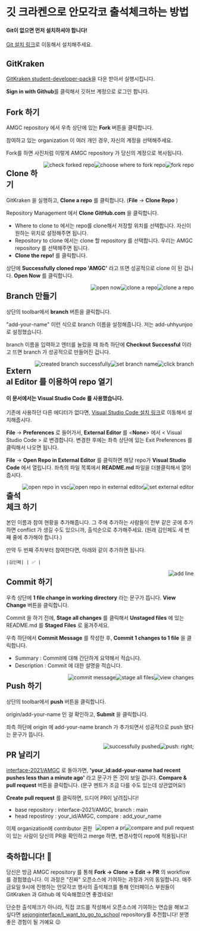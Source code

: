 # 깃 크라켄으로 안모각코 출석체크하는 방법

#### Git이 없으면 먼저 설치하셔야 합니다!
[Git 설치 링크](https://git-scm.com/downloads)로 이동해서 설치해주세요.


## GitKraken
[GitKraken student-developer-pack](https://www.gitkraken.com/github-student-developer-pack)을 다운 받아서 실행시킵니다.

**Sign in with Github**를 클릭해서 깃허브 계정으로 로그인 합니다.

## Fork 하기
AMGC repository 에서 우측 상단에 있는 **Fork** 버튼을 클릭합니다.

참여하고 있는 organization 이 여러 개인 경우, 자신의 계정을 선택해주세요.

Fork를 하면 사진처럼 이렇게 AMGC repository 가 당신의 계정으로 복사됩니다.

<img style="float: right;" src="../docs/assets/gitkraken-tutorial/01-fork.png" alt="fork repo"/>

<img style="float: right;" src="../docs/assets/gitkraken-tutorial/02-fork-where.png" alt="choose where to fork repo"/>

<img style="float: right;" src="../docs/assets/gitkraken-tutorial/03-fork-check.png" alt="check forked repo"/>

## Clone 하기
GitKraken 을 실행하고, **Clone a repo** 를 클릭합니다. (**File** → **Clone Repo** )

Repository Management 에서 **Clone GitHub.com** 을 클릭합니다.
- Where to clone to 에서는 repo를 clone해서 저장할 위치를 선택합니다. 자신이 원하는 위치로 설정해주면 됩니다.
- Repository to clone 에서는 clone 할 repository 를 선택합니다. 우리는 AMGC repository 를 선택해주면 됩니다.
- **Clone the repo!** 를 클릭합니다.

상단에 **Successfully cloned repo 'AMGC'** 라고 뜨면 성공적으로 clone 이 된 겁니다. **Open Now** 를 클릭합니다.

<img style="float: right;" src="../docs/assets/gitkraken-tutorial/04-gitkraken.png" alt="clone a repo" />

<img style="float: right;" src="../docs/assets/gitkraken-tutorial/05-clone.png" alt="clone a repo" />

<img style="float: right;" src="../docs/assets/gitkraken-tutorial/06-open-now.png" alt="open now" />


## Branch 만들기

상단의 toolbar에서 **branch** 버튼을 클릭합니다. 

"add-your-name" 이런 식으로 branch 이름을 설정해줍니다. 저는 add-uhhyunjoo 로 설정했습니다.

branch 이름을 입력하고 엔터를 눌렀을 때 좌측 하단에 **Checkout Successful** 이라고 뜨면 branch 가 성공적으로 만들어진 겁니다.

<img style="float: right;" src="../docs/assets/gitkraken-tutorial/07-open-check.png" alt="click branch" />

<img style="float: right;" src="../docs/assets/gitkraken-tutorial/08-branch-name.png" alt="set branch name" />

<img style="float: right;" src="../docs/assets/gitkraken-tutorial/09-branch-check.png" alt="created branch successfully" />


## External Editor 를 이용하여 repo 열기

#### 이 문서에서는 Visual Studio Code 를 사용했습니다.
기존에 사용하던 다른 에디터가 없다면, [Visual Studio Code 설치 링크](https://code.visualstudio.com/download)로 이동해서 설치해줍시다.

**File** → **Preferences** 로 들어가서, **External Editor** 를 <**None**> 에서 < Visual Studio Code > 로 변경합니다. 변경한 후에는 좌측 상단에 있는 Exit Preferences 를 클릭해서 나오면 됩니다.

**File** → **Open Repo in External Editor** 를 클릭하면 해당 repo가 **Visual Studio Code** 에서 열립니다. 좌측의 파일 목록에서 **README.md** 파일을 더블클릭해서 열어줍시다.

<img style="float: right;" src="../docs/assets/gitkraken-tutorial/12-set-editor-exit.png" alt="set external editor" />

<img style="float: right;" src="../docs/assets/gitkraken-tutorial/10-open-repo-with-editor.png" alt="open repo in external editor" />

<img style="float: right;" src="../docs/assets/gitkraken-tutorial/14-readme.png" alt="open repo in vsc" />

## 출석체크 하기

본인 이름과 참여 현황을 추가해줍니다. 그 주에 추가하는 사람들이 전부 같은 곳에 추가하면 conflict 가 생길 수도 있으니까, 출석순으로 추가해주세요. (원래 김인페도 세 번째 줄에 추가해야 합니다.)

만약 두 번째 주차부터 참여한다면, 아래와 같이 추가하면 됩니다.

```
|김인페| | ✅ |
```

<img style="float: right;" src="../docs/assets/gitkraken-tutorial/15-add-line.png" alt="add line" />

## Commit 하기
우측 상단에 **1 file change in working directory** 라는 문구가 뜹니다. **View Change** 버튼을 클릭합니다.

Commit 을 하기 전에, **Stage all changes** 를 클릭해서 **Unstaged files** 에 있는 README.md 를 **Staged Files** 로 옮겨주세요.

우측 하단에서 **Commit Message** 를 작성한 후, **Commit 1 changes to 1 file** 을 클릭합니다.
- Summary : Commit에 대해 간단하게 요약해서 적습니다.
- Description : Commit 에 대한 설명을 적습니다.

<img style="float: right;" src="../docs/assets/gitkraken-tutorial/16-view-changes.png" alt="view changes" />

<img style="float: right;" src="../docs/assets/gitkraken-tutorial/17-stage-all-changes.png" alt="stage all files" />

<img style="float: right;" src="../docs/assets/gitkraken-tutorial/18-commit-message.png" alt="commit message" />

## Push 하기
상단의 toolbar에서 **push** 버튼을 클릭합니다. 

origin/add-your-name 인 걸 확인하고, **Submit** 을 클릭합니다.

좌측 하단에 origin 에 add-your-name branch 가 추가되면서 성공적으로 push 됐다는 문구가 뜹니다.

<img style="float: right;" src="../docs/assets/gitkraken-tutorial/19-push.png" alt="push: right;" src="../docs/assets/gitkraken-tutorial/20-push-to-and-pull-from.png" alt="push to and pull from" />

<img style="float: right;" src="../docs/assets/gitkraken-tutorial/21-push-successfully.png" alt="successfully pushed" />

## PR 날리기
[interface-2021/AMGC](https://github.com/interface-2021/AMGC) 로 돌아가면, **'your_id:add-your-name had recent pushes less than a minute ago'** 라고 문구가 뜬 것이 보일 겁니다. **Compare & pull request** 버튼을 클릭합니다. (문구 멘트가 조금 다를 수도 있는데 상관없어요!) 

**Create pull request** 를 클릭하면, 드디어 PR이 날려집니다!
- base repository : interface-2021/AMGC, branch : main
- head repostiroy : your_id/AMGC, compare : add_your_name


<img style="float: right;" src="../docs/assets/gitkraken-tutorial/22-compare-and-pull-request.png" alt="compare and pull request">

<img style= "float: right;" src="../docs/assets/gitkraken-tutorial/23-open-a-pr.png" alt="open a pr" />

이제 organization에 contributor 권한이 있는 사람이 당신의 PR을 확인하고 merge 하면, 변경사항이 repo에 적용됩니다!

## 축하합니다! 🥳

당신은 방금 AMGC repository 를 통해 **Fork → Clone → Edit → PR** 의 workflow 를 경험했습니다. 이 과정은 "진짜" 오픈소스에 기여하는 과정과 거의 동일합니다. 매주 금요일 9시에 진행하는 안모각코 행사의 출석체크를 통해 인터페이스 부원들이 GitKraken 과 Github 에 익숙해졌으면 좋겠네요!

단순한 출석체크가 아니라, 직접 코드를 작성해서 오픈소스에 기여하는 연습을 해보고 싶다면 [sejonginterface/I_want_to_go_to_school](https://github.com/sejonginterface/I_want_to_go_to_school) repository를 추천합니다! 분명 좋은 경험이 될 거예요 😉